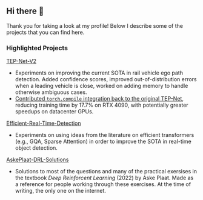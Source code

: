 ## Hi there 👋
Thank you for taking a look at my profile! Below I describe some of the projects that you can find here.

### Highlighted Projects

[TEP-Net-V2](https://github.com/AbelHutten/TEP-Net-V2)  
- Experiments on improving the current SOTA in rail vehicle ego path detection. Added confidence scores, improved out-of-distribution errors when a leading vehicle is close, worked on adding memory to handle otherwise ambiguous cases.
- [Contributed `torch.compile` integration back to the original TEP-Net](https://github.com/irtrailenium/train-ego-path-detection/pull/5), reducing training time by 17.7% on RTX 4090, with potentially greater speedups on datacenter GPUs.

[Efficient-Real-Time-Detection](https://github.com/AbelHutten/Efficient-Real-Time-Detection)
- Experiments on using ideas from the literature on efficient transformers (e.g., GQA, Sparse Attention) in order to improve the SOTA in real-time object detection.

[AskePlaat-DRL-Solutions](https://github.com/AbelHutten/AskePlaat-DRL-Solutions)
- Solutions to most of the questions and many of the practical exersises in the textbook *Deep Reinforcent Learning* (2022) by Aske Plaat. Made as a reference for people working through these exercises. At the time of writing, the only one on the internet.
